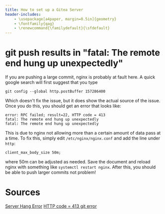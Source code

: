```yaml
---
title: How to set up a Gitea Server
header-includes: 
	- \usepackage[a4paper, margin=0.5in]{geometry}
	- \fontfamily{qag} 
	- \renewcommand{\familydefault}{\sfdefault}
---
```


# git push results in "fatal: The remote end hung up unexpectedly"
If you are pushing a large commit, nginx is probably at fault here. A quick google search will first suggest that you type

```
git config --global http.postBuffer 157286400
```

Which doesn't fix the issue, but it does show the actual source of the issue. Once you do this, you should get an error that looks like:

```
error: RPC failed; result=22, HTTP code = 413
fatal: The remote end hung up unexpectedly 
fatal: The remote end hung up unexpectedly
```

This is due to nginx not allowing more than a certain amount of data pass at a time. To fix this, simply edit `/etc/nginx/nginx.conf` and add the line under `http`:

```
client_max_body_size 50m;
```

where 50m can be adjusted as needed. Save the document and reload nginx with something like `systemctl restart nginx`. After this, you should be able to push larger commits not problem!

# Sources
[Server Hang Error](https://confluence.atlassian.com/stashkb/git-push-fails-fatal-the-remote-end-hung-up-unexpectedly-282988530.html)
[HTTP code = 413 git error](https://stackoverflow.com/questions/7489813/github-push-error-rpc-failed-result-22-http-code-413#15021750)
